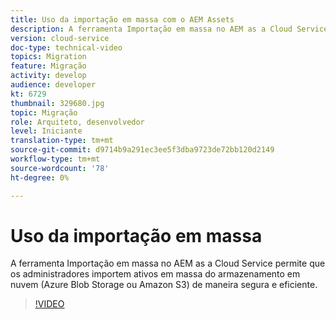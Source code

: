 ```yaml
---
title: Uso da importação em massa com o AEM Assets
description: A ferramenta Importação em massa no AEM as a Cloud Service permite que os administradores importem ativos em massa do armazenamento em nuvem (Azure Blob Storage ou Amazon S3) de maneira segura e eficiente.
version: cloud-service
doc-type: technical-video
topics: Migration
feature: Migração
activity: develop
audience: developer
kt: 6729
thumbnail: 329680.jpg
topic: Migração
role: Arquiteto, desenvolvedor
level: Iniciante
translation-type: tm+mt
source-git-commit: d9714b9a291ec3ee5f3dba9723de72bb120d2149
workflow-type: tm+mt
source-wordcount: '78'
ht-degree: 0%

---
```



# Uso da importação em massa

A ferramenta Importação em massa no AEM as a Cloud Service permite que os administradores importem ativos em massa do armazenamento em nuvem (Azure Blob Storage ou Amazon S3) de maneira segura e eficiente.

>[!VIDEO](https://video.tv.adobe.com/v/329680/?quality=12&learn=on)

